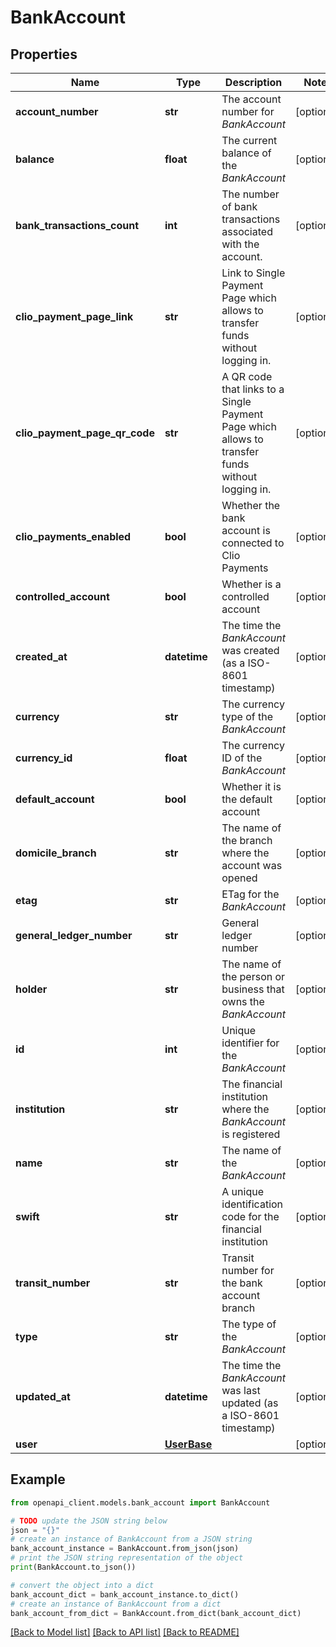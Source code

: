 # BankAccount


## Properties

Name | Type | Description | Notes
------------ | ------------- | ------------- | -------------
**account_number** | **str** | The account number for *BankAccount* | [optional] 
**balance** | **float** | The current balance of the *BankAccount* | [optional] 
**bank_transactions_count** | **int** | The number of bank transactions associated with the account. | [optional] 
**clio_payment_page_link** | **str** | Link to Single Payment Page which allows to transfer funds without logging in. | [optional] 
**clio_payment_page_qr_code** | **str** | A QR code that links to a Single Payment Page which allows to transfer funds without logging in. | [optional] 
**clio_payments_enabled** | **bool** | Whether the bank account is connected to Clio Payments | [optional] 
**controlled_account** | **bool** | Whether is a controlled account | [optional] 
**created_at** | **datetime** | The time the *BankAccount* was created (as a ISO-8601 timestamp) | [optional] 
**currency** | **str** | The currency type of the *BankAccount* | [optional] 
**currency_id** | **float** | The currency ID of the *BankAccount* | [optional] 
**default_account** | **bool** | Whether it is the default account | [optional] 
**domicile_branch** | **str** | The name of the branch where the account was opened | [optional] 
**etag** | **str** | ETag for the *BankAccount* | [optional] 
**general_ledger_number** | **str** | General ledger number | [optional] 
**holder** | **str** | The name of the person or business that owns the *BankAccount* | [optional] 
**id** | **int** | Unique identifier for the *BankAccount* | [optional] 
**institution** | **str** | The financial institution where the *BankAccount* is registered | [optional] 
**name** | **str** | The name of the *BankAccount* | [optional] 
**swift** | **str** | A unique identification code for the financial institution | [optional] 
**transit_number** | **str** | Transit number for the bank account branch | [optional] 
**type** | **str** | The type of the *BankAccount* | [optional] 
**updated_at** | **datetime** | The time the *BankAccount* was last updated (as a ISO-8601 timestamp) | [optional] 
**user** | [**UserBase**](UserBase.md) |  | [optional] 

## Example

```python
from openapi_client.models.bank_account import BankAccount

# TODO update the JSON string below
json = "{}"
# create an instance of BankAccount from a JSON string
bank_account_instance = BankAccount.from_json(json)
# print the JSON string representation of the object
print(BankAccount.to_json())

# convert the object into a dict
bank_account_dict = bank_account_instance.to_dict()
# create an instance of BankAccount from a dict
bank_account_from_dict = BankAccount.from_dict(bank_account_dict)
```
[[Back to Model list]](../README.md#documentation-for-models) [[Back to API list]](../README.md#documentation-for-api-endpoints) [[Back to README]](../README.md)



